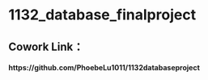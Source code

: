 # 1132_database_finalproject

<h2>Cowork Link：</h2>
<h4>https://github.com/PhoebeLu1011/1132databaseproject</h4>
